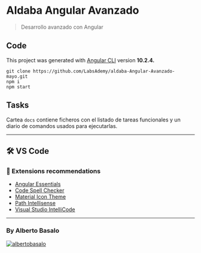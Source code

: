 # Aldaba Angular Avanzado

> Desarrollo avanzado con Angular

## Code

This project was generated with [Angular CLI](https://github.com/angular/angular-cli) version **10.2.4.**

```
git clone https://github.com/LabsAdemy/aldaba-Angular-Avanzado-mayo.git
npm i
npm start
```

## Tasks

Cartea `docs` contiene ficheros con el listado de tareas funcionales y un diario de comandos usados para ejecutarlas.

---

## 🛠 VS Code

### 🧩 Extensions recommendations

- [Angular Essentials](https://marketplace.visualstudio.com/items?itemName=johnpapa.angular-essentials)
- [Code Spell Checker](https://marketplace.visualstudio.com/items?itemName=streetsidesoftware.code-spell-checker)
- [Material Icon Theme](https://marketplace.visualstudio.com/items?itemName=PKief.material-icon-theme)
- [Path Intellisense](https://marketplace.visualstudio.com/items?itemName=christian-kohler.path-intellisense)
- [Visual Studio IntelliCode](https://marketplace.visualstudio.com/items?itemName=VisualStudioExptTeam.vscodeintellicode)

---

<footer>
  <h3>By Alberto Basalo</h3>
  <p >
   <a href="https://twitter.com/albertobasalo" target="blank"><img src="https://img.shields.io/twitter/follow/albertobasalo?logo=twitter&style=for-the-badge" alt="albertobasalo" /></a>
</footer>
